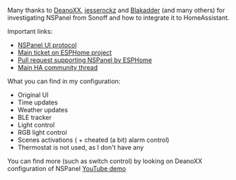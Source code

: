 Many thanks to [DeanoXX](https://github.com/DeanoXX), [jesserockz](https://github.com/jesserockz) and [Blakadder](https://github.com/Blakadder) (and many others) for investigating NSPanel from Sonoff and how to integrate it to HomeAssistant.

Important links:
- [NSPanel UI protocol](https://blakadder.github.io/nspanel/)
- [Main ticket on ESPHome project](https://github.com/esphome/feature-requests/issues/1469)
- [Pull request supporting NSPanel by ESPHome](https://github.com/esphome/esphome/pull/2702)
- [Main HA community thread](https://community.home-assistant.io/t/sonoff-nspanel-smart-scene-wall-switch-by-itead-coming-soon-on-kickstarter/332962/356)

What you can find in my configuration:
- Original UI
- Time updates
- Weather updates
- BLE tracker
- Light control
- RGB light control
- Scenes activations ( + cheated (a bit) alarm control)
- Thermostat is not used, as I don't have any

You can find more (such as switch control) by looking on DeanoXX configuration of NSPanel [YouTube demo](https://www.youtube.com/watch?v=7T5r5sy_rpc)
